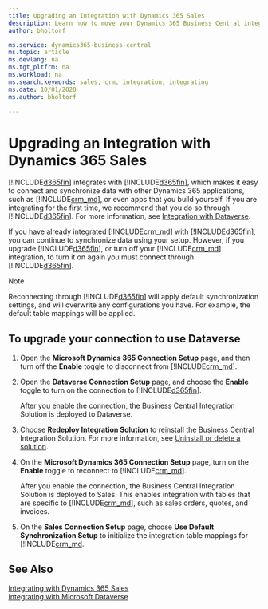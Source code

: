 ```yaml
---
title: Upgrading an Integration with Dynamics 365 Sales
description: Learn how to move your Dynamics 365 Business Central integration with Dynamics 365 Sales to the latest version.
author: bholtorf

ms.service: dynamics365-business-central
ms.topic: article
ms.devlang: na
ms.tgt_pltfrm: na
ms.workload: na
ms.search.keywords: sales, crm, integration, integrating
ms.date: 10/01/2020
ms.author: bholtorf

---
```

# Upgrading an Integration with Dynamics 365 Sales
[!INCLUDE[d365fin](includes/d365fin_md.md)] integrates with [!INCLUDE[d365fin](includes/cds_long_md.md)], which makes it easy to connect and synchronize data with other Dynamics 365 applications, such as [!INCLUDE[crm_md](includes/crm_md.md)], or even apps that you build yourself. If you are integrating for the first time, we recommend that you do so through [!INCLUDE[d365fin](includes/cds_long_md.md)]. For more information, see [Integration with Dataverse](admin-common-data-service.md).

If you have already integrated [!INCLUDE[crm_md](includes/crm_md.md)] with [!INCLUDE[d365fin](includes/d365fin_md.md)], you can continue to synchronize data using your setup. However, if you upgrade [!INCLUDE[d365fin](includes/d365fin_md.md)], or turn off your [!INCLUDE[crm_md](includes/crm_md.md)] integration, to turn it on again you must connect through [!INCLUDE[d365fin](includes/cds_long_md.md)]. 

> [!NOTE]
> Reconnecting through [!INCLUDE[d365fin](includes/cds_long_md.md)] will apply default synchronization settings, and will overwrite any configurations you have. For example, the default table mappings will be applied.

## To upgrade your connection to use Dataverse
1. Open the **Microsoft Dynamics 365 Connection Setup** page, and then turn off the **Enable** toggle to disconnect from [!INCLUDE[crm_md](includes/crm_md.md)].
2. Open the **Dataverse Connection Setup** page, and choose the **Enable** toggle to turn on the connection to [!INCLUDE[d365fin](includes/cds_long_md.md)].
  
   After you enable the connection, the Business Central Integration Solution is deployed to Dataverse.
3. Choose **Redeploy Integration Solution** to reinstall the Business Central Integration Solution. For more information, see [Uninstall or delete a solution](/powerapps/developer/common-data-service/uninstall-delete-solution). 

4. On the **Microsoft Dynamics 365 Connection Setup** page, turn on the **Enable** toggle to reconnect to [!INCLUDE[crm_md](includes/crm_md.md)].
  
   After you enable the connection, the Business Central Integration Solution is deployed to Sales. This enables integration with tables that are specific to [!INCLUDE[crm_md](includes/crm_md.md)], such as sales orders, quotes, and invoices.
5. On the **Sales Connection Setup** page, choose **Use Default Synchronization Setup** to initialize the integration table mappings for [!INCLUDE[crm_md](includes/crm_md.md).

## See Also
[Integrating with Dynamics 365 Sales](admin-prepare-dynamics-365-for-sales-for-integration.md)  
[Integrating with Microsoft Dataverse](admin-common-data-service.md)
